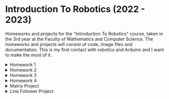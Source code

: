 # Introduction To Robotics (2022 - 2023)
Homeworks and projects for the "Introduction To Robotics" course, taken in the 3rd year at the Faculty of Mathematics and Computer Science. The homeworks and projects will consist of code, image files and documentation. This is my first contact with robotics and Arduino and I want to make the most of it.

<details>
<summary> Homework 1 </summary>

# Homework 1

### Task
Using a separate potentiometer in controlling each of the colors of the RGB led (Red, Green and Blue). The control must be done with digital electronics (aka the value of the potentiometer must be read with Arduino, and a mapped value must be written to each of the pins connected to the led).

### Solution
I used 3 variables corresponding to the Red, Green and Blue colors to store the value read from each of the potentiometers (redAnalogValue, greenAnalogValue, blueAnalogValue). Then I mapped those values to the intensity value for each color of the LED using the map() function and stored the mapped values in 3 variables: redValue, greenValue, blueValue. In the end, I passed the mapped values to the pins that the LED is connected to using the analogWrite() function.

### Components used
- 1x RGB LED
- 3x Potentiometers
- 3x Resistors (330 Ω)
- Wires

### Picture and scheme of the setup

<p float = "left">
    <img src = "https://user-images.githubusercontent.com/34553466/198073146-00734fee-80fe-4749-86ed-1c23608bd8ce.png" height = "450" width = 45%>
    <img src = "https://user-images.githubusercontent.com/34553466/198073190-bce97339-9b69-43d1-a48b-790c34924ac2.jpg" height = "450" width = 45%>
</p>

### Link for the showcase video
https://www.youtube.com/shorts/Luyyr2wGY1Y
</details>

<details>
<summary> Homework 2 </summary>

# Homework 2

### Task
Building the traffic lights for a crosswalk. There will be 2 LEDs used to represent the traffic lights for pedestrians (red and green) and 3 LEDs used to represent the traffic lights for cars (red, yellow and green). The system will have 4 possible states: 
- State 1 (default, reinstated after state 4 ends): green light for cars,
red light for people, no sounds. Duration: indefinite, changed by
pressing the button.
- State 2 (initiated by counting down 8 seconds after a button press):
the light should be yellow for cars, red for people and no sounds.
Duration: 3 seconds.
- State 3 (initiated after state 2 ends): red for cars, green for people
and a beeping sound from the buzzer at a constant interval. Duration:
8 seconds.
- State 4 (initiated after state 3 ends): red for cars, blinking green
for people and a beeping sound from the buzzer, at a constant interval,
faster than the beeping in state 3. This state should last 4
seconds.

Pressing the button in any state other than state 1 should
NOT yield any actions!

### Solution
The system is controlled by a variable called systemState. I created a function for each of the 4 possible states and called the corresponding function depending on the systemState value in the loop() function. In the defaultState function, I used debounce to make sure that the button press was registered correctly and also checked that the systemState is equal to 1 (the system is in the default state) to make sure that the button press is only registered in this state (if the button is pressed during other state nothing happens). The other states functions control the lights for the cars and pedestrians and the sounds according to the task and change the systemState value in order to create the states flow. 

### Components used
- 5x LEDs
- 1x Button
- 1x Buzer
- 5x Resistors (330 Ω)
- 1x Resistor (100 Ω)
- Wires

### Picture and scheme of the setup

<p float = "left">
    <img src = "https://user-images.githubusercontent.com/34553466/199082018-d951aea6-38a5-41c4-96a0-5a7b6fae90a4.png" height = "450" width = 45%>
    <img src = "https://user-images.githubusercontent.com/34553466/199079548-0e334c71-ed21-42fd-96d3-067945a28d2d.jpg" height = "450" width = 45%>
</p>

### Link for the showcase video
https://www.youtube.com/shorts/SouPqYfCUUE
</details>

<details>
<summary> Homework 3 </summary>

# Homework 3
    
### Task
"Drawing" on the 7-segment display using the joystick to control the position of the segment. The system has the following states:
 - State 1 (default, but also initiated after a button press in State 2): Current position blinking. Can use the joystick to move from one position to neighbors. Short pressing the button toggles state 2. Long pressing the button in state 1 resets the entire display by turning all the segments OFF and moving the current position to the decimal point.
- State 2 (initiated after a button press in State 1): The current segment stops blinking, adopting the state of the segment before selection (ON or OFF). Toggling the X (or Y) axis should change the segment state from ON to OFF or from OFF to ON. Clicking the joystick should save the segment state and exit back to state 1.
Long pressing the button to reset should only be available in State 1.

Possible moves:
| Current segment |  UP | DOWN | LEFT | RIGHT |
|:---------------:|:---:|:----:|:----:|:-----:|
|        a        | N/A |   g  |   f  |   b   |
|        b        |  a  |   g  |   f  |  N/A  |
|        c        |  g  |   d  |   e  |   dp  |
|        d        |  g  |  N/A |   e  |   c   |
|        e        |  g  |   d  |  N/A |   c   |
|        f        |  a  |   g  |  N/A |   b   |
|        g        |  a  |   d  |  N/A |  N/A  |
|        dp       | N/A |  N/A |   c  |  N/A  |
    
### Solution
The systemState variable is used to toggle between the 2 states, each having its own function. In the state1() function, I made the current segment blink and read the X and Y values of the joystick in order to change the segments according to the possible movements. I used the possibleMovements matrix to store the possible moves each segment can have (the matrix is 8x4, each row represents a segment and each column a direction). This matrix is used in the changeSegment() function, which takes the direction parameter and sets the next segment (for example if the current segment is a and the direction is right, the next segment will be b).
In the state2() function the state of the current segment is set to its last state (stored in the segmentsStates vector) and the X value of the joystick is read in order to change the state of the current segment. If the system is in state 1 and the button is pressed for long, the system will be reset, but if the button is pressed shortly, the system will go in the second state. If the system is in the second state and the button is pressed shortly, the system will go back to state 1.
    
### Components used
- 1x 7-segment display
- 1x joystick
- 2x Resistors (1000 Ω)
- Wires
    
### Picture and scheme of the setup
<p float = "left">
    <img src = "https://user-images.githubusercontent.com/34553466/200983636-ce241dc1-1184-4629-a9ad-1f0bb487c07b.png" height = "450" width = 45%>
    <img src = "https://user-images.githubusercontent.com/34553466/200983963-f25ed159-6b43-40ef-8db8-c0017f0b523a.jpg" height = "450" width = 45%>
</p>
    
### Link for the showcase video
https://www.youtube.com/watch?v=EEjVxh2KkmE 
</details>

<details>
<summary> Homework 4 </summary>

# Homework 4
    
### Task
"Drawing" HEX numbers on the 4 digit 7-segment display using the joystick to control the digit and the written number. The system has the following states:
- First state: you can use a joystick axis to cycle through the 4 digits; using the other axis does nothing. A blinking decimal point shows the current digit position. When pressing the button, you lock in on
the selected digit and enter the second state.
- Second state: in this state, the decimal point stays always on, no longer blinking and you can no longer use the axis to cycle through the 4 digits. Instead, using the other axis, you can increment on decrement the number on the current digit IN HEX (aka from 0 to F, as in the lab). Pressing the button again returns you to the previous state. Also, keep in mind that when changing the number, you must increment it for each joystick movement - it should not
work continuosly increment if you keep the joystick in one position (aka with joyMoved).
- Reset: toggled by long pressing the button only in the first state. When resetting, all the digits go back to 0 and the current position is set to the first (rightmost) digit, in the first state.

### Solution
The systemState variable controls the state changes. In the state1() function, I made the dp of the current digit blink and used the Y axis to change between the 4 digits of the display. The state2() function uses the X axis of the joystick to change the number displayed on the selected digit. The reset() function changes the current digit to the first digit and sets all the digits back to 0. The writeReg() function is the one shifting the bits in the shift register and it is used inside the writeNumber() function to display the number on the digit. 

### Components used
- 1x 4 digit 7-segment display
- 1x joystick
- 1x 74hc595 shift register
- 4x Resistors (1000 Ω)
- Wires

### Picture and scheme of the setup
<p float = "left">
    <img src = "https://user-images.githubusercontent.com/34553466/202419119-ea78cd9d-711f-44f3-98de-36200037d054.png" height = "450" width = 45%>
    <img src = "https://user-images.githubusercontent.com/34553466/202419169-2f116d22-e8c5-4804-8550-b90321e0651d.jpg" height = "450" width = 45%>
</p>

### Link for the showcase video
https://www.youtube.com/watch?v=yw67836DK_4
</details>

<details>
<summary> Matrix Project </summary>
https://github.com/andreiroman103/MatrixProject-REMEMBER-Robotics
</details>

<details>
<summary> Line Follower Project </summary>
https://github.com/andreiroman103/LineFollower-Robotics
</details>
